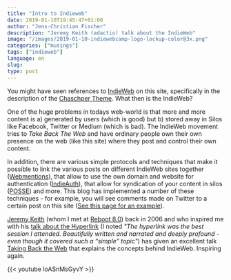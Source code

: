```yaml
---
title: "Intro to Indieweb"
date: 2019-01-10T19:45:47+01:00
author: "Jens-Christian Fischer"
description: "Jeremy Keith (adactio) talk about the IndieWeb"
image: "/images/2019-01-10-indiewebcamp-logo-lockup-color@3x.png"
categories: ["musings"]
tags: ["indieweb"]
language: en
slug:
type: post
---
```


You might have seen references to [IndieWeb](https://indieweb.org) on this site, specifically in the
description of the [Chaschper Theme](https://github.com/jcfischer/hugo-chaschper). What then is the IndieWeb?

One of the huge problems in todays web-world is that more and more content is a) generated by users (which is good) 
but b) stored away in Silos like Facebook, Twitter or Medium (which is bad). The IndieWeb movement tries to 
*Take Back The Web* and have ordinary people own their own presence on the web (like this site) where they post
and control their own content.

In addition, there are various simple protocols and techniques that make it possible to link the various
posts on different IndieWeb sites together ([Webmentions](https://indieweb.org/Webmention)), that allow to use
the own domain and website for authentication ([IndieAuth](https://indieauth.com/)), that allow for syndication
of your content in silos ([POSSE](https://indieweb.org/POSSE)) and more. This blog has implemented a number of 
these techniques - for example, you will see comments made on Twitter to a certain post on this site 
([See this page for an example](/2018/12/hugo-templating/)).

[Jeremy Keith](https://adactio.com) (whom I met at [Reboot 8.0](/2006/06/05/re-booted-re-birthed-version-80/)) back 
in 2006 and who inspired me with his [talk about the Hyperlink](https://adactio.com/journal/1136) (I noted _"The hyperlink was the best session I attended. Beautifully written and narrated and deeply profound - even though it covered such a “simple” topic"_) has given an excellent talk [Taking Back the Web](https://adactio.com/links/14572)
that explains the concepts behind IndieWeb. Inspiring again.

{{< youtube loASnMsGyvY >}}


